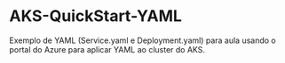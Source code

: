 # AKS-QuickStart-YAML

Exemplo de YAML (Service.yaml e Deployment.yaml) para aula usando o portal do Azure para aplicar YAML ao cluster do AKS.
